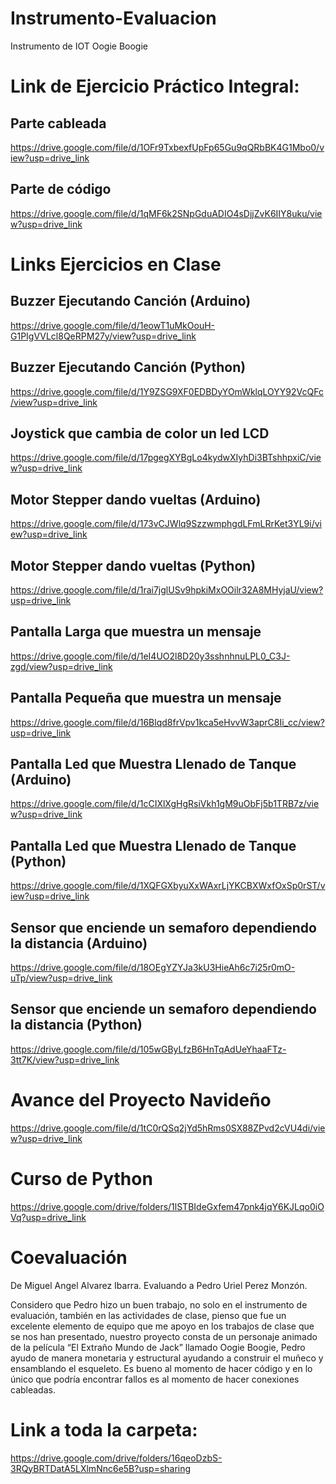 # Instrumento-Evaluacion
Instrumento de IOT Oogie Boogie

# Link de Ejercicio Práctico Integral:
## Parte cableada
https://drive.google.com/file/d/1OFr9TxbexfUpFp65Gu9qQRbBK4G1Mbo0/view?usp=drive_link

## Parte de código
https://drive.google.com/file/d/1qMF6k2SNpGduADIO4sDjjZvK6IIY8uku/view?usp=drive_link

# Links Ejercicios en Clase
## Buzzer Ejecutando Canción (Arduino)
https://drive.google.com/file/d/1eowT1uMkOouH-G1PIgVVLcl8QeRPM27y/view?usp=drive_link

## Buzzer Ejecutando Canción (Python)
https://drive.google.com/file/d/1Y9ZSG9XF0EDBDyYOmWklqLOYY92VcQFc/view?usp=drive_link

## Joystick que cambia de color un led LCD
https://drive.google.com/file/d/17pgegXYBgLo4kydwXIyhDi3BTshhpxiC/view?usp=drive_link

## Motor Stepper dando vueltas (Arduino)
https://drive.google.com/file/d/173vCJWlq9SzzwmphgdLFmLRrKet3YL9i/view?usp=drive_link

## Motor Stepper dando vueltas (Python)
https://drive.google.com/file/d/1rai7jglUSv9hpkiMxOOilr32A8MHyjaU/view?usp=drive_link

## Pantalla Larga que muestra un mensaje
https://drive.google.com/file/d/1eI4UO2l8D20y3sshnhnuLPL0_C3J-zgd/view?usp=drive_link

## Pantalla Pequeña que muestra un mensaje
https://drive.google.com/file/d/16Blqd8frVpv1kca5eHvvW3aprC8Ii_cc/view?usp=drive_link

## Pantalla Led que Muestra Llenado de Tanque (Arduino)
https://drive.google.com/file/d/1cCIXlXgHgRsiVkh1gM9uObFj5b1TRB7z/view?usp=drive_link

## Pantalla Led que Muestra Llenado de Tanque (Python)
https://drive.google.com/file/d/1XQFGXbyuXxWAxrLjYKCBXWxfOxSp0rST/view?usp=drive_link

## Sensor que enciende un semaforo dependiendo la distancia (Arduino)
https://drive.google.com/file/d/18OEgYZYJa3kU3HieAh6c7i25r0mO-uTp/view?usp=drive_link

## Sensor que enciende un semaforo dependiendo la distancia (Python)
https://drive.google.com/file/d/105wGByLfzB6HnTqAdUeYhaaFTz-3tt7K/view?usp=drive_link

# Avance del Proyecto Navideño
https://drive.google.com/file/d/1tC0rQSq2jYd5hRms0SX88ZPvd2cVU4di/view?usp=drive_link

# Curso de Python
https://drive.google.com/drive/folders/1lSTBIdeGxfem47pnk4jqY6KJLqo0iOVq?usp=drive_link

# Coevaluación

De Miguel Angel Alvarez Ibarra.
Evaluando a Pedro Uriel Perez Monzón.

Considero que Pedro hizo un buen trabajo, no solo en el instrumento de evaluación, también en las
actividades de clase, pienso que fue un excelente elemento de equipo que me apoyo en los trabajos de clase
que se nos han presentado, nuestro proyecto consta de un personaje animado de la película “El Extraño
Mundo de Jack” llamado Oogie Boogie, Pedro ayudo de manera monetaria y estructural ayudando a construir
el muñeco y ensamblando el esqueleto. Es bueno al momento de hacer código y en lo único que podría
encontrar fallos es al momento de hacer conexiones cableadas.

# Link a toda la carpeta:
https://drive.google.com/drive/folders/16qeoDzbS-3RQyBRTDatA5LXlmNnc6e5B?usp=sharing
